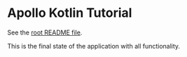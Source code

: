 # Apollo Kotlin Tutorial

See the [root README file](../../README.md).

This is the final state of the application with all functionality. 
